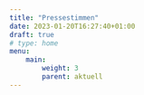 ```yaml
---
title: "Pressestimmen"
date: 2023-01-20T16:27:40+01:00
draft: true
# type: home
menu:
    main:
        weight: 3
        parent: aktuell
---
```


